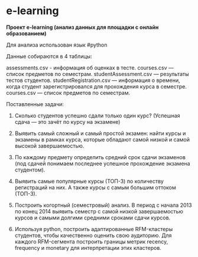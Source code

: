 # e-learning

**Проект e-learning (анализ данных для площадки с онлайн образованием)** 

Для анализа использован язык #python

Данные собираются в 4 таблицы:

assessments.csv  - информация об оценках в тесте. 
courses.csv — список предметов по семестрам.
studentAssessment.csv — результаты тестов студентов. 
studentRegistration.csv — информация о времени, когда студент зарегистрировался для прохождения курса в семестре.
courses.csv — список предметов по семестрам.

Поставленные задачи:

1. Сколько студентов успешно сдали только один курс? (Успешная сдача — это зачёт по курсу на экзамене)

2. Выявить самый сложный и самый простой экзамен: найти курсы и экзамены в рамках курса, которые обладают самой низкой и самой высокой завершаемостью.

3. По каждому предмету определить средний срок сдачи экзаменов (под сдачей понимаем последнее успешное прохождение экзамена студентом).

4. Выявить самые популярные курсы (ТОП-3) по количеству регистраций на них. А также курсы с самым большим оттоком (ТОП-3).

5. Построить когортный (семестровый) анализ. В период с начала 2013 по конец 2014 выявить семестр с самой низкой завершаемостью курсов и самыми долгими средними сроками сдачи курсов.

6. Используя python, построить адаптированные RFM-кластеры студентов, чтобы качественно оценить свою аудиторию. Для каждого RFM-сегмента построить границы метрик recency, frequency и monetary для интерпретации этих кластеров. 

